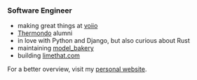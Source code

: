 ### Software Engineer

- making great things at [voiio](https://voiio.de/)
- [Thermondo](https://www.thermondo.de/) alumni
- in love with Python and Django, but also curious about Rust
- maintaining [model_bakery](https://github.com/model-bakers/model_bakery)
- building [limethat.com](https://limethat.com/)

For a better overview, visit my [personal website](https://amureki.me/).

